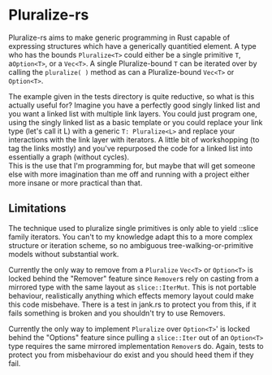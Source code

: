 
# Pluralize-rs
Pluralize-rs aims to make generic programming in Rust capable of expressing structures which have a 
generically quantitied element. A type who has the bounds ```Pluralize<T>``` could either be a 
single primitive ```T```, a```Option<T>```, or a ```Vec<T>```. A single Pluralize-bound ```T``` can be 
iterated over by calling the ```pluralize( )``` method as can a Pluralize-bound ```Vec<T>``` or 
```Option<T>```.

The example given in the tests directory is quite reductive, so what is this actually useful for? 
Imagine you have a perfectly good singly linked list and you want a linked list with multiple link 
layers. You could just program one, using the singly linked list as a basic template or you could 
replace your link type (let's call it L) with a generic ```T: Pluralize<L>``` and replace your 
interactions with the link layer with iterators. A little bit of workshopping (to tag the links mostly)
and you've repurposed the code for a linked list into essentially a graph (without cycles).  
This is the use that I'm programming for, but maybe that will get someone else with more imagination 
than me off and running with a project either more insane or more practical than that.

## Limitations
The technique used to pluralize single primitives is only able to yield ::slice family iterators. You
can't to my knowledge adapt this to a more complex structure or iteration scheme, so no ambiguous 
tree-walking-or-primitive models without substantial work.

Currently the only way to remove from a ```Pluralize``` ```Vec<T>``` or ```Option<T>``` is locked behind
the "Remover" feature since ```Remover```s rely on casting from a mirrored type with the same layout as
```slice::IterMut```. This is not portable behaviour, realistically anything which effects memory layout
could make this code misbehave. There is a test in jank.rs to protect you from this, if it fails
something is broken and you shouldn't try to use Removers.

Currently the only way to implement ```Pluralize``` over ```Option<T>```' is locked behind the "Options"
feature since pulling a ```slice::Iter``` out of an ```Option<T>``` type requires the same mirrored
implementation ```Remover```s do. Again, tests to protect you from misbehaviour do exist and you should
heed them if they fail.
